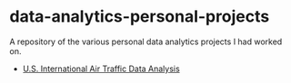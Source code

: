 # data-analytics-personal-projects
A repository of the various personal data analytics projects I had worked on.

- [U.S. International Air Traffic Data Analysis](https://github.com/AmalSailendran/data-analytics-personal-projects/tree/main/EDA%20-%20US%20International%20Air%20Traffic%20data%20(1990-2020)) <!-- Replace with an appropriate image -->


